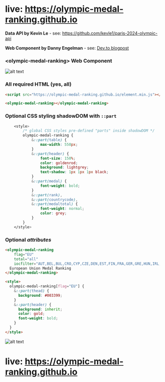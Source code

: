 # live: https://olympic-medal-ranking.github.io

**Data API by Kevin Le** - see: https://github.com/kevle1/paris-2024-olympic-api

**Web Component by Danny Engelman** - see: [Dev.to blogpost](https://dev.to/dannyengelman/olympic-medal-ranking-web-component-2c1j-temp-slug-4981295)

### &lt;olympic-medal-ranking> Web Component

![alt text](https://res.cloudinary.com/practicaldev/image/fetch/s--tL2azJal--/c_limit%2Cf_auto%2Cfl_progressive%2Cq_auto%2Cw_800/https://i.imgur.com/PurNqpH.png)


### **All** required HTML (yes, all)

```html
<script src="https://olympic-medal-ranking.github.io/element.min.js"></script>

<olympic-medal-ranking></olympic-medal-ranking>
```

### Optional CSS styling shadowDOM with ``::part``

```css
    <style>
        /* global CSS styles pre-defined "parts" inside shadowDOM */
        olympic-medal-ranking {
            &::part(table) {
                max-width: 550px;
            }
            &::part(header) {
                font-size: 150%;
                color: goldenrod;
                background: lightgrey;
                text-shadow: 1px 1px 1px black;
            }
            &::part(medal) {
                font-weight: bold;
            }
            &::part(rank),
            &::part(countrycode),
            &::part(medaltotal) {
                font-weight: normal;
                color: grey;
            }
        }
    </style>
```

### Optional *attributes*

```html
<olympic-medal-ranking 
    flag="EU" 
    total="all" 
    iocfilter="AUT,BEL,BUL,CRO,CYP,CZE,DEN,EST,FIN,FRA,GER,GRE,HUN,IRL,ITA,LAT,LTU,LUX,MLT,NED,POL,POR,ROU,SVK,SLO,ESP,SWE">
  European Union Medal Ranking
</olympic-medal-ranking>

<style>
  olympic-medal-ranking[flag="EU"] {
    &::part(thead) {
      background: #003399;
    }
    &::part(header) {
      background: inherit;
      color: gold;
      font-weight: bold;
    }
  }
</style>
```

![alt text](https://res.cloudinary.com/practicaldev/image/fetch/s--b2ncys_W--/c_limit%2Cf_auto%2Cfl_progressive%2Cq_auto%2Cw_800/https://i.imgur.com/cFMXnOD.png)



# live: https://olympic-medal-ranking.github.io